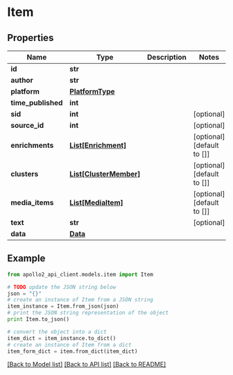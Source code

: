 # Item


## Properties
Name | Type | Description | Notes
------------ | ------------- | ------------- | -------------
**id** | **str** |  | 
**author** | **str** |  | 
**platform** | [**PlatformType**](PlatformType.md) |  | 
**time_published** | **int** |  | 
**sid** | **int** |  | [optional] 
**source_id** | **int** |  | [optional] 
**enrichments** | [**List[Enrichment]**](Enrichment.md) |  | [optional] [default to []]
**clusters** | [**List[ClusterMember]**](ClusterMember.md) |  | [optional] [default to []]
**media_items** | [**List[MediaItem]**](MediaItem.md) |  | [optional] [default to []]
**text** | **str** |  | [optional] 
**data** | [**Data**](Data.md) |  | 

## Example

```python
from apollo2_api_client.models.item import Item

# TODO update the JSON string below
json = "{}"
# create an instance of Item from a JSON string
item_instance = Item.from_json(json)
# print the JSON string representation of the object
print Item.to_json()

# convert the object into a dict
item_dict = item_instance.to_dict()
# create an instance of Item from a dict
item_form_dict = item.from_dict(item_dict)
```
[[Back to Model list]](../README.md#documentation-for-models) [[Back to API list]](../README.md#documentation-for-api-endpoints) [[Back to README]](../README.md)


